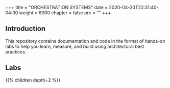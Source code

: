 +++
title = "ORCHESTRATION SYSTEMS"
date = 2020-04-20T22:31:40-04:00
weight = 6000
chapter = false
pre = ""
+++

## Introduction

This repository contains documentation and code in the format of hands-on labs to help you learn, measure, and build using architectural best practices.

## Labs

{{% children depth=2 %}}
